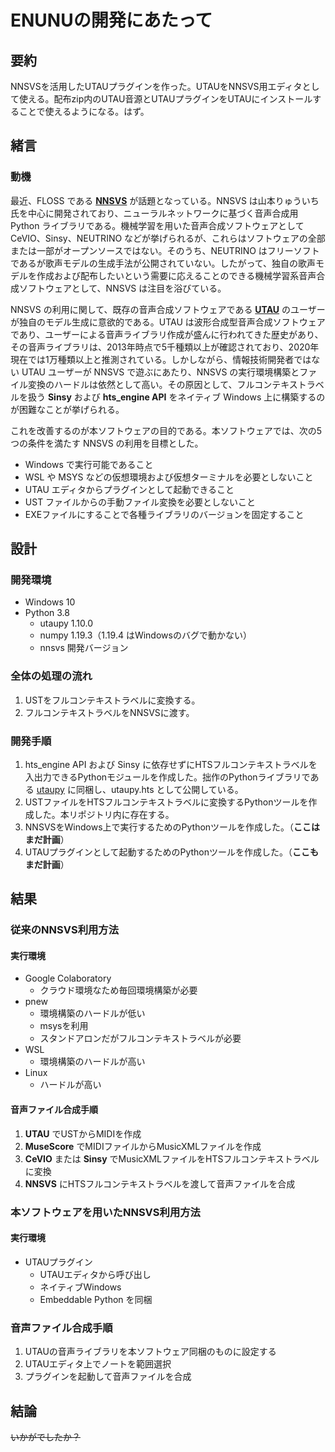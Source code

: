# ENUNUの開発にあたって

## 要約

NNSVSを活用したUTAUプラグインを作った。UTAUをNNSVS用エディタとして使える。配布zip内のUTAU音源とUTAUプラグインをUTAUにインストールすることで使えるようになる。はず。

## 緒言

### 動機

最近、FLOSS である **[NNSVS](https://github.com/r9y9/nnsvs)** が話題となっている。NNSVS は山本りゅういち氏を中心に開発されており、ニューラルネットワークに基づく音声合成用 Python ライブラリである。機械学習を用いた音声合成ソフトウェアとして CeVIO、Sinsy、NEUTRINO などが挙げられるが、これらはソフトウェアの全部または一部がオープンソースではない。そのうち、NEUTRINO はフリーソフトであるが歌声モデルの生成手法が公開されていない。したがって、独自の歌声モデルを作成および配布したいという需要に応えることのできる機械学習系音声合成ソフトウェアとして、NNSVS は注目を浴びている。

NNSVS の利用に関して、既存の音声合成ソフトウェアである **[UTAU](http://utau2008.web.fc2.com/index.html#about)** のユーザーが独自のモデル生成に意欲的である。UTAU は波形合成型音声合成ソフトウェアであり、ユーザーによる音声ライブラリ作成が盛んに行われてきた歴史があり、その音声ライブラリは、2013年時点で5千種類以上が確認されており、2020年現在では1万種類以上と推測されている。しかしながら、情報技術開発者ではない UTAU ユーザーが NNSVS で遊ぶにあたり、NNSVS の実行環境構築とファイル変換のハードルは依然として高い。その原因として、フルコンテキストラベルを扱う **Sinsy** および **hts_engine API** をネイティブ Windows 上に構築するのが困難なことが挙げられる。

これを改善するのが本ソフトウェアの目的である。本ソフトウェアでは、次の5つの条件を満たす NNSVS の利用を目標とした。

- Windows で実行可能であること
- WSL や MSYS などの仮想環境および仮想ターミナルを必要としないこと
- UTAU エディタからプラグインとして起動できること
- UST ファイルからの手動ファイル変換を必要としないこと
- EXEファイルにすることで各種ライブラリのバージョンを固定すること

## 設計

### 開発環境

- Windows 10
- Python 3.8
  - utaupy 1.10.0
  - numpy 1.19.3（1.19.4 はWindowsのバグで動かない）
  - nnsvs 開発バージョン

### 全体の処理の流れ

1. USTをフルコンテキストラベルに変換する。
2. フルコンテキストラベルをNNSVSに渡す。

### 開発手順

1. hts_engine API および Sinsy に依存せずにHTSフルコンテキストラベルを入出力できるPythonモジュールを作成した。拙作のPythonライブラリである [utaupy](https://github.com/oatsu-gh/utaupy) に同梱し、utaupy.hts として公開している。
2. USTファイルをHTSフルコンテキストラベルに変換するPythonツールを作成した。本リポジトリ内に存在する。
3. NNSVSをWindows上で実行するためのPythonツールを作成した。（**ここはまだ計画**）
4. UTAUプラグインとして起動するためのPythonツールを作成した。（**ここもまだ計画**）

## 結果

### 従来のNNSVS利用方法

#### 実行環境

- Google Colaboratory
  - クラウド環境なため毎回環境構築が必要
- pnew
  - 環境構築のハードルが低い
  - msysを利用
  - スタンドアロンだがフルコンテキストラベルが必要
- WSL
  - 環境構築のハードルが高い
- Linux
  - ハードルが高い

#### 音声ファイル合成手順

1. **UTAU** でUSTからMIDIを作成
2. **MuseScore** でMIDIファイルからMusicXMLファイルを作成
3. **CeVIO** または **Sinsy** でMusicXMLファイルをHTSフルコンテキストラベルに変換
4. **NNSVS** にHTSフルコンテキストラベルを渡して音声ファイルを合成

### 本ソフトウェアを用いたNNSVS利用方法

#### 実行環境

- UTAUプラグイン
  - UTAUエディタから呼び出し
  - ネイティブWindows
  - Embeddable Python を同梱

### 音声ファイル合成手順

1. UTAUの音声ライブラリを本ソフトウェア同梱のものに設定する
2. UTAUエディタ上でノートを範囲選択
3. プラグインを起動して音声ファイルを合成

## 結論

~~いかがでしたか？~~